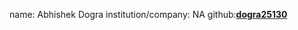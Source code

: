 name: Abhishek Dogra
institution/company: NA
github:[**dogra25130**](https://github.com/dogra25130)

